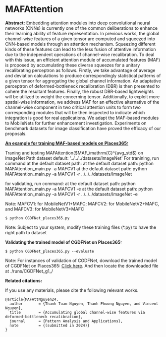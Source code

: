 # MAFAttention
**Abstract:**
Embedding attention modules into deep convolutional neural networks (CNNs) is currently one of the common deliberations to enhance their learning ability of feature representation. In previous works, the global channel-wise features of a given tensor are computed and squeezed into CNN-based models through an attention mechanism. Squeezing different kinds of these features can lead to the less fusion of attentive information due to the independent operations of channel-wise recalibration. To deal with this issue, an efficient attention module of accumulated features (MAF) is proposed by accumulating these diverse squeezes for a unitary recalibrating perceptron as follows. Firstly, we take advantage of average and deviation calculations to produce correspondingly statistical patterns of a given tensor for aggregating the global channel information. An adaptative perceptron of deformed-bottleneck recalibration (DBR) is then presented to cohere the resultant features. Finally, the robust DBR-based lightweights will be utilized to weight the concerning tensor. Additionally, to exploit more spatial-wise information, we address MAF for an effective alternative of the channel-wise component in two critical attention units to form two corresponding modules that will be then inspected to indicate which integration is good for real applications. We adapt the MAF-based modules to MobileNets for further enhancement investigation. Experiments on benchmark datasets for image classification have proved the efficacy of our proposals.

<u>**An example for training MAF-based models on Places365:**</u>


Traning and testing MAFAttention($MAF_\mathrm{C}^{avg\_std$) on ImageNet
Path dataset default: '../../../datasets/ImageNet'
For tranining, run command at the default dataset path:
	at the default dataset path:
		python MAFAttention_main.py -a MAFCV1
	at the default dataset path: 
		python MAFAttention_main.py -a MAFCV1 -r ../../../datasets/ImageNet

for validating, run command:
	at the default dataset path:
		python MAFAttention_main.py -a MAFCV1 -e
	at the default dataset path:
		python MAFAttention_main.py -a MAFCV1 -r ../../../datasets/ImageNet -e	

Note: MAFCV1: for MobileNetV1+MAFC; MAFCV2: for MobileNetV2+MAFC, and MAFCV3: for MobileNetV3+MAFC

```
$ python CGDFNet_places365.py
```
Note: Subject to your system, modify these training files (*.py) to have the right path to dataset

**Validating the trained model of CGDFNet on Places365:**
```
$ python CGDFNet_places365.py --evaluate
```
Note: For instances of validation of CGDFNet, download the trained model of CGDFNet on Places365: [Click here](https://drive.google.com/file/d/1BpoTBLcdAFwFVVv4dZJ5NxslqKcq5AQ8/view?usp=drive_link). And then locate the downloaded file at ./runs/CGDFNet_g1_/

**Related citations:**

If you use any materials, please cite the following relevant works.

```
@article{MAFAttNguyen24,
  author       = {Thanh Tuan Nguyen, Thanh Phuong Nguyen, and Vincent Nguyen},
  title        = {Accumulating global channel-wise features via deformed-bottleneck recalibration},
  journal      = {Pattern Analysis and Applications},
  note         = {(submitted in 2024)}
}
```
